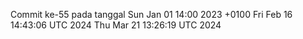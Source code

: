 Commit ke-55 pada tanggal Sun Jan 01 14:00 2023 +0100
Fri Feb 16 14:43:06 UTC 2024
Thu Mar 21 13:26:19 UTC 2024
